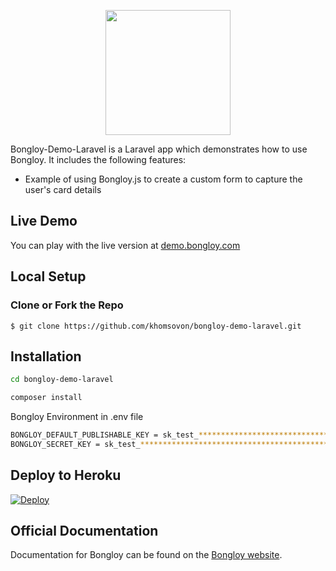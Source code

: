<p align="center"><img src="https://cdn.bongloy.com/assets/logos/bongloy_logo-01f89eca1fc6ec70a7d1dfd1b0e9df6429e16eb283a3f01e4b07551009f2e2ee.png" width="200"></p>

Bongloy-Demo-Laravel is a Laravel app which demonstrates how to use Bongloy. It includes the following features:

-   Example of using Bongloy.js to create a custom form to capture the user's card details

## Live Demo

You can play with the live version at [demo.bongloy.com](http://bongloy-demo-laravel.herokuapp.com/)

## Local Setup

### Clone or Fork the Repo

    $ git clone https://github.com/khomsovon/bongloy-demo-laravel.git

## Installation
```sh
cd bongloy-demo-laravel
```
```sh
composer install
```
Bongloy Environment in .env file

```sh
BONGLOY_DEFAULT_PUBLISHABLE_KEY = sk_test_****************************************************************
BONGLOY_SECRET_KEY = sk_test_****************************************************************
```

## Deploy to Heroku

  [![Deploy](https://www.herokucdn.com/deploy/button.svg)](https://heroku.com/deploy?template=https://github.com/khomsovon/bongloy-demo-laravel)

## Official Documentation

Documentation for Bongloy can be found on the [Bongloy website](https://www.bongloy.com/documentation).
